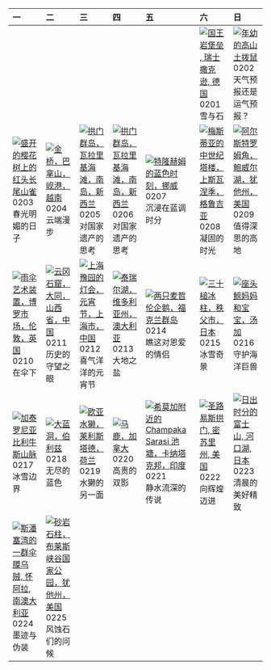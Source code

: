 | 一                                                                                                                                                                                                       | 二                                                                                                                                                                                              | 三                                                                                                                                                                                                      | 四                                                                                                                                                                                                | 五                                                                                                                                                                                                               | 六                                                                                                                                                                                                                                      | 日                                                                                                                                                                                            |
|:--------------------------------------------------------------------------------------------------------------------------------------------------------------------------------------------------------|:-----------------------------------------------------------------------------------------------------------------------------------------------------------------------------------------------|:-------------------------------------------------------------------------------------------------------------------------------------------------------------------------------------------------------|:-------------------------------------------------------------------------------------------------------------------------------------------------------------------------------------------------|:----------------------------------------------------------------------------------------------------------------------------------------------------------------------------------------------------------------|:---------------------------------------------------------------------------------------------------------------------------------------------------------------------------------------------------------------------------------------|:---------------------------------------------------------------------------------------------------------------------------------------------------------------------------------------------|
|                                                                                                                                                                                                         |                                                                                                                                                                                                |                                                                                                                                                                                                        |                                                                                                                                                                                                  |                                                                                                                                                                                                                 | [![](https://www.bing.com/th?id=OHR.FestungKonigsteinElbsandsteingebirge_ZH-CN2192655745_320x240.jpg '国王岩堡垒 , 瑞士撒克逊, 德国')](https://www.bing.com/th?id=OHR.FestungKonigsteinElbsandsteingebirge_ZH-CN2192655745_UHD.jpg)<br>0201<br>雪与石 | [![](https://www.bing.com/th?id=OHR.AustriaMarmot_ZH-CN2303743586_320x240.jpg '年幼的高山土拨鼠')](https://www.bing.com/th?id=OHR.AustriaMarmot_ZH-CN2303743586_UHD.jpg)<br>0202<br>天气预报还是运气预报？      |
| [![](https://www.bing.com/th?id=OHR.BeginningofSpring25Y_ZH-CN7356156800_320x240.jpg '盛开的樱花树上的红头长尾山雀')](https://www.bing.com/th?id=OHR.BeginningofSpring25Y_ZH-CN7356156800_UHD.jpg)<br>0203<br>春光明媚的日子 | [![](https://www.bing.com/th?id=OHR.GoldenBridge_ZH-CN2910740727_320x240.jpg '金桥，巴拿山，岘港，越南')](https://www.bing.com/th?id=OHR.GoldenBridge_ZH-CN2910740727_UHD.jpg)<br>0204<br>云端漫步             | [![](https://www.bing.com/th?id=OHR.ScottishSheep_ZH-CN3051181797_320x240.jpg '拱门群岛，瓦拉里基海滩，南岛，新西兰')](https://www.bing.com/th?id=OHR.ScottishSheep_ZH-CN3051181797_UHD.jpg)<br>0205<br>对国家遗产的思考         | [![](https://www.bing.com/th?id=OHR.WhararikiBeach_ZH-CN7232913389_320x240.jpg '拱门群岛，瓦拉里基海滩，南岛，新西兰')](https://www.bing.com/th?id=OHR.WhararikiBeach_ZH-CN7232913389_UHD.jpg)<br>0206<br>对国家遗产的思考 | [![](https://www.bing.com/th?id=OHR.BlueNorway_ZH-CN7489077966_320x240.jpg '特隆赫姆的蓝色时刻，挪威')](https://www.bing.com/th?id=OHR.BlueNorway_ZH-CN7489077966_UHD.jpg)<br>0207<br>沉浸在蓝调时分                               | [![](https://www.bing.com/th?id=OHR.SnowySvaneti_ZH-CN7626153023_320x240.jpg '梅斯蒂亚的中世纪塔楼，上斯瓦涅季，格鲁吉亚')](https://www.bing.com/th?id=OHR.SnowySvaneti_ZH-CN7626153023_UHD.jpg)<br>0208<br>凝固的时光                                           | [![](https://www.bing.com/th?id=OHR.AlstromPoint_ZH-CN7844819126_320x240.jpg '阿尔斯特罗姆角，鲍威尔湖，犹他州，美国')](https://www.bing.com/th?id=OHR.AlstromPoint_ZH-CN7844819126_UHD.jpg)<br>0209<br>值得深思的高地 |
| [![](https://www.bing.com/th?id=OHR.UmbrellaDay_ZH-CN8024305066_320x240.jpg '雨伞艺术装置，博罗市场，伦敦，英国')](https://www.bing.com/th?id=OHR.UmbrellaDay_ZH-CN8024305066_UHD.jpg)<br>0210<br>在伞下                    | [![](https://www.bing.com/th?id=OHR.YungangGrottoes_ZH-CN8275054060_320x240.jpg '云冈石窟，大同，山西省，中国')](https://www.bing.com/th?id=OHR.YungangGrottoes_ZH-CN8275054060_UHD.jpg)<br>0211<br>历史的守望之眼  | [![](https://www.bing.com/th?id=OHR.LanterFestival25Y_ZH-CN8547998003_320x240.jpg '上海豫园的灯会，元宵节，上海市，中国')](https://www.bing.com/th?id=OHR.LanterFestival25Y_ZH-CN8547998003_UHD.jpg)<br>0212<br>喜气洋洋的元宵节 | [![](https://www.bing.com/th?id=OHR.LakeTyrrell_ZH-CN8860948292_320x240.jpg '泰瑞尔湖，维多利亚州，澳大利亚')](https://www.bing.com/th?id=OHR.LakeTyrrell_ZH-CN8860948292_UHD.jpg)<br>0213<br>大地之盐              | [![](https://www.bing.com/th?id=OHR.PenguinLove_ZH-CN9124008164_320x240.jpg '两只麦哲伦企鹅，福克兰群岛')](https://www.bing.com/th?id=OHR.PenguinLove_ZH-CN9124008164_UHD.jpg)<br>0214<br>瞧这对恩爱的情侣                           | [![](https://www.bing.com/th?id=OHR.Misotsuchi2025_ZH-CN9260395680_320x240.jpg '三十槌冰柱，秩父市，日本')](https://www.bing.com/th?id=OHR.Misotsuchi2025_ZH-CN9260395680_UHD.jpg)<br>0215<br>冰雪奇景                                                 | [![](https://www.bing.com/th?id=OHR.HumpbackMother_ZH-CN9453300759_320x240.jpg '座头鲸妈妈和宝宝，汤加')](https://www.bing.com/th?id=OHR.HumpbackMother_ZH-CN9453300759_UHD.jpg)<br>0216<br>守护海洋巨兽      |
| [![](https://www.bing.com/th?id=OHR.CatalanPyrenees_ZH-CN9699602584_320x240.jpg '加泰罗尼亚比利牛斯​​山脉')](https://www.bing.com/th?id=OHR.CatalanPyrenees_ZH-CN9699602584_UHD.jpg)<br>0217<br>冰雪边界               | [![](https://www.bing.com/th?id=OHR.BlueBelize_ZH-CN9875040666_320x240.jpg '大蓝洞，伯利兹')](https://www.bing.com/th?id=OHR.BlueBelize_ZH-CN9875040666_UHD.jpg)<br>0218<br>无尽的蓝色                     | [![](https://www.bing.com/th?id=OHR.IceHoleOtter_ZH-CN0106321041_320x240.jpg '欧亚水獭，莱利斯塔德，荷兰')](https://www.bing.com/th?id=OHR.IceHoleOtter_ZH-CN0106321041_UHD.jpg)<br>0219<br>水獭的另一面                  | [![](https://www.bing.com/th?id=OHR.CanadaDeer_ZH-CN0631345798_320x240.jpg '马鹿，加拿大')](https://www.bing.com/th?id=OHR.CanadaDeer_ZH-CN0631345798_UHD.jpg)<br>0220<br>高贵的双影                        | [![](https://www.bing.com/th?id=OHR.ChampakaSarasi_ZH-CN0254940579_320x240.jpg '希莫加附近的 Champaka Sarasi 池塘，卡纳塔克邦，印度')](https://www.bing.com/th?id=OHR.ChampakaSarasi_ZH-CN0254940579_UHD.jpg)<br>0221<br>静水流深的传说 | [![](https://www.bing.com/th?id=OHR.StLouisArch_ZH-CN0442955735_320x240.jpg '圣路易斯拱门, 密苏里州, 美国')](https://www.bing.com/th?id=OHR.StLouisArch_ZH-CN0442955735_UHD.jpg)<br>0222<br>向辉煌迈进                                                  | [![](https://www.bing.com/th?id=OHR.MtFujiSunrise_ZH-CN0567499176_320x240.jpg '日出时分的富士山, 河口湖, 日本')](https://www.bing.com/th?id=OHR.MtFujiSunrise_ZH-CN0567499176_UHD.jpg)<br>0223<br>清晨的美好精致 |
| [![](https://www.bing.com/th?id=OHR.GiantCuttlefish_ZH-CN0670915878_320x240.jpg '斯潘塞湾的一群伞膜乌贼, 怀阿拉,南澳大利亚')](https://www.bing.com/th?id=OHR.GiantCuttlefish_ZH-CN0670915878_UHD.jpg)<br>0224<br>墨迹与伪装     | [![](https://www.bing.com/th?id=OHR.BryceHoodoos_ZH-CN0817211446_320x240.jpg "砂岩石柱，布莱斯峡谷国家公园，犹他州，美国")](https://www.bing.com/th?id=OHR.BryceHoodoos_ZH-CN0817211446_UHD.jpg)<br>0225<br>风蚀石们的问候 |                                                                                                                                                                                                        |                                                                                                                                                                                                  |                                                                                                                                                                                                                 |                                                                                                                                                                                                                                        |                                                                                                                                                                                              |